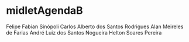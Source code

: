midletAgendaB
=============
Felipe Fabian Sinópoli
Carlos Alberto dos Santos Rodrigues
Alan Meireles de Farias
André Luiz dos Santos Nogueira
Helton Soares Pereira
